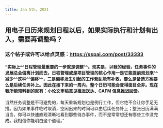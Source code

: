 ```yaml
---
title: Jan 5th, 2021
---
```


## 用电子日历来规划日程以后，如果实际执行和计划有出入，需要再调整吗？
### 这个帖子或许可以给点灵感：https://sspai.com/post/33333
#### “实际上^^日程管理最重要的一步就是调整^^。现实是，以我的经验，任务事件的发展**总会**偏离计划而去，日程管理或是项目管理的核心作用一是它能提前规划来^^减少^^这种^^偏移^^，二是偏移发生引起的工作紊乱能有补救，要么是备选方案要么是后续任务补上。因此在接下来的一周内，整个日历可能会变得面目全非。现在我所能预料到的就有：小论文审稿意见推迟送达、CAFM 信息推迟回馈。

当然任务调整是不可避免的，每天重新规划也是例行工作，但它绝不会让你手足无措。因为如果事件临时取消，空闲出来的时间可以由后续任务补上；整张日历满满当当，你可以快速直观清晰地看到那些待办事件，而不是常常想还有哪些工作没完成。我相信你能明白这个道理。”
